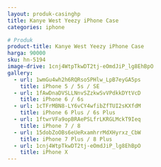 ```yaml
---
layout: produk-casinghp
title: Kanye West Yeezy iPhone Case
categories: iphone

# Produk
product-title: Kanye West Yeezy iPhone Case
harga: 90000
sku: hn-5194
image-drive: 1cnj4WtpTkwDT2tj-eOmdJiP_lg8EhBpO
gallery:
  - url: 1wmGu4wh2h6RQRsoSPHlw_LpB7eyGA5ps
    title: iPhone 5 / 5s / SE
  - url: 1fAwDnaDVSLLNnvSZzkwSvVPdkkDYtVcD
    title: iPhone 6 / 6s
  - url: 1cTFrMBN8-LY6vCY4wfibZfTUI2sKXfdM
    title: iPhone 6 Plus / 6s Plus
  - url: 1ftwrVFa9opBRAePSLfrLKRGLMckT9Ieq
    title: iPhone 7 / 8
  - url: 15dobZoOBs6eUeRxamhrrMdXHyrxz_CbW
    title: iPhone 7 Plus / 8 Plus
  - url: 1cnj4WtpTkwDT2tj-eOmdJiP_lg8EhBpO
    title: iPhone X
---
```

